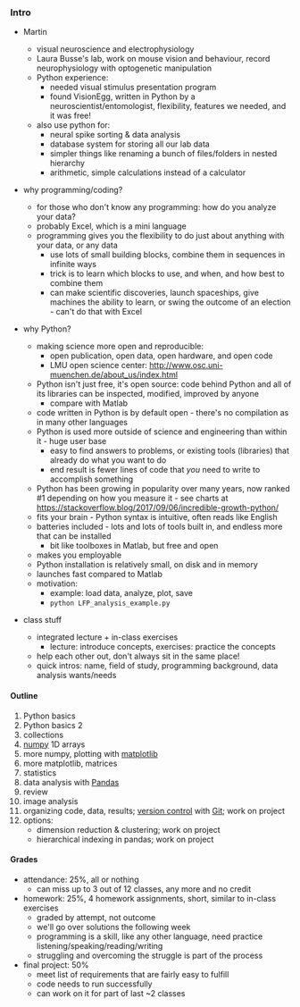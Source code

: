 ### Intro

- Martin
    - visual neuroscience and electrophysiology
    - Laura Busse's lab, work on mouse vision and behaviour, record neurophysiology with optogenetic manipulation
    - Python experience:
        - needed visual stimulus presentation program
        - found VisionEgg, written in Python by a neuroscientist/entomologist, flexibility, features we needed, and it was free!
    - also use python for:
        - neural spike sorting & data analysis
        - database system for storing all our lab data
        - simpler things like renaming a bunch of files/folders in nested hierarchy
        - arithmetic, simple calculations instead of a calculator

- why programming/coding?
    - for those who don't know any programming: how do you analyze your data?
    - probably Excel, which is a mini language
    - programming gives you the flexibility to do just about anything with your data, or any data
        - use lots of small building blocks, combine them in sequences in infinite ways
        - trick is to learn which blocks to use, and when, and how best to combine them
        - can make scientific discoveries, launch spaceships, give machines the ability to learn, or swing the outcome of an election - can't do that with Excel

- why Python?
    - making science more open and reproducible:
        - open publication, open data, open hardware, and open code
        - LMU open science center: http://www.osc.uni-muenchen.de/about_us/index.html
    - Python isn't just free, it's open source: code behind Python and all of its libraries can be inspected, modified, improved by anyone
        - compare with Matlab
    - code written in Python is by default open - there's no compilation as in many other languages
    - Python is used more outside of science and engineering than within it - huge user base
        - easy to find answers to problems, or existing tools (libraries) that already do what you want to do
        - end result is fewer lines of code that *you* need to write to accomplish something
    - Python has been growing in popularity over many years, now ranked #1 depending on how you measure it - see charts at https://stackoverflow.blog/2017/09/06/incredible-growth-python/
    - fits your brain - Python syntax is intuitive, often reads like English
    - batteries included - lots and lots of tools built in, and endless more that can be installed
        - bit like toolboxes in Matlab, but free and open
    - makes you employable
    - Python installation is relatively small, on disk and in memory
    - launches fast compared to Matlab
    - motivation:
        - example: load data, analyze, plot, save
        - `python LFP_analysis_example.py`

- class stuff
    - integrated lecture + in-class exercises
        - lecture: introduce concepts, exercises: practice the concepts
    - help each other out, don't always sit in the same place!
    - quick intros: name, field of study, programming background, data analysis wants/needs

#### Outline

1. Python basics
2. Python basics 2
3. collections
4. [numpy](http://numpy.org) 1D arrays
5. more numpy, plotting with [matplotlib](http://matplotlib.org)
6. more matplotlib, matrices
7. statistics
8. data analysis with [Pandas](http://pandas.pydata.org)
9. review
10. image analysis
11. organizing code, data, results; [version
control](https://git-scm.com/book/en/v2/Getting-Started-About-Version-Control) with
[Git](https://git-scm.com/); work on project
12. options:
    - dimension reduction & clustering; work on project
    - hierarchical indexing in pandas; work on project

#### Grades

- attendance: 25%, all or nothing
    - can miss up to 3 out of 12 classes, any more and no credit
- homework: 25%, 4 homework assignments, short, similar to in-class exercises
    - graded by attempt, not outcome
    - we'll go over solutions the following week
    - programming is a skill, like any other language, need practice listening/speaking/reading/writing
    - struggling and overcoming the struggle is part of the process
- final project: 50%
    - meet list of requirements that are fairly easy to fulfill
    - code needs to run successfully
    - can work on it for part of last ~2 classes
